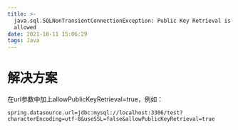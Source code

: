 ```yaml
---
title: >-
  java.sql.SQLNonTransientConnectionException: Public Key Retrieval is not
  allowed
date: 2021-10-11 15:06:29
tags: Java
---
```

# 解决方案
在url参数中加上allowPublicKeyRetrieval=true，例如：
```
spring.datasource.url=jdbc:mysql://localhost:3306/test?characterEncoding=utf-8&useSSL=false&allowPublicKeyRetrieval=true
```